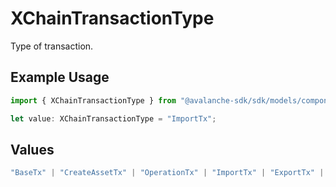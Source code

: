 # XChainTransactionType

Type of transaction.

## Example Usage

```typescript
import { XChainTransactionType } from "@avalanche-sdk/sdk/models/components";

let value: XChainTransactionType = "ImportTx";
```

## Values

```typescript
"BaseTx" | "CreateAssetTx" | "OperationTx" | "ImportTx" | "ExportTx" | "UNKNOWN"
```